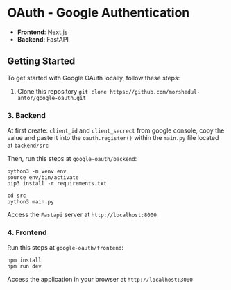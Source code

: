 # OAuth - Google Authentication

- **Frontend**: Next.js
- **Backend**: FastAPI

## Getting Started

To get started with Google OAuth locally, follow these steps:

1. Clone this repository `git clone https://github.com/morshedul-antor/google-oauth.git`

### 3. Backend

At first create:
`client_id` and `client_secrect` from google console, copy the value and paste it into the
`oauth.register()` within the `main.py` file located at `backend/src`

Then, run this steps at `google-oauth/backend`:

```
python3 -m venv env
source env/bin/activate
pip3 install -r requirements.txt

cd src
python3 main.py
```

Access the `Fastapi` server at `http://localhost:8000`

### 4. Frontend

Run this steps at `google-oauth/frontend`:

```
npm install
npm run dev
```

Access the application in your browser at `http://localhost:3000`
